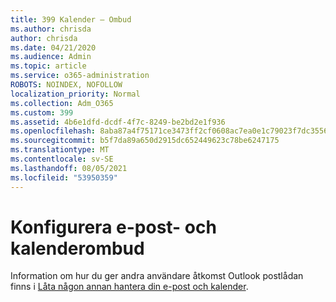 ```yaml
---
title: 399 Kalender – Ombud
ms.author: chrisda
author: chrisda
ms.date: 04/21/2020
ms.audience: Admin
ms.topic: article
ms.service: o365-administration
ROBOTS: NOINDEX, NOFOLLOW
localization_priority: Normal
ms.collection: Adm_O365
ms.custom: 399
ms.assetid: 4b6e1dfd-dcdf-4f7c-8249-be2bd2e1f936
ms.openlocfilehash: 8aba87a4f75171ce3473ff2cf0608ac7ea0e1c79023f7dc35566f023864c008e
ms.sourcegitcommit: b5f7da89a650d2915dc652449623c78be6247175
ms.translationtype: MT
ms.contentlocale: sv-SE
ms.lasthandoff: 08/05/2021
ms.locfileid: "53950359"
---
```

# <a name="configure-mail-and-calendar-delegates"></a>Konfigurera e-post- och kalenderombud

Information om hur du ger andra användare åtkomst Outlook postlådan finns i [Låta någon annan hantera din e-post och kalender](https://support.office.com/article/9684b670-7588-4eea-8717-9e5799047540.aspx).
